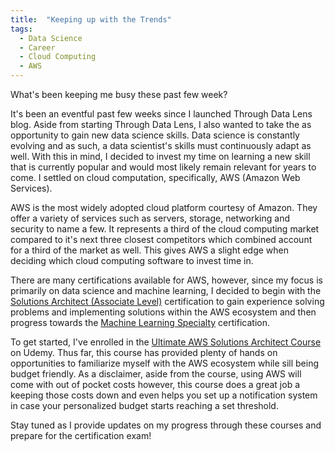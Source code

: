 ```yaml
---
title:  "Keeping up with the Trends"
tags:
  - Data Science
  - Career
  - Cloud Computing
  - AWS
---
```


What's been keeping me busy these past few week?

It's been an eventful past few weeks since I launched Through Data Lens blog. Aside from starting Through Data Lens, I also wanted to take the as opportunity to gain new data science skills. Data science is constantly evolving and as such, a data scientist's skills must continuously adapt as well. With this in mind, I decided to invest my time on learning a new skill that is currently popular and would most likely remain relevant for years to come. I settled on cloud computation, specifically, AWS (Amazon Web Services).

AWS is the most widely adopted cloud platform courtesy of Amazon. They offer a variety of services such as servers, storage, networking and security to name a few. It represents a third of the cloud computing market compared to it's next three closest competitors which combined account for a third of the market as well. This gives AWS a slight edge when deciding which cloud computing software to invest time in.  

There are many certifications available for AWS, however, since my focus is primarily on data science and machine learning, I decided to begin with the [Solutions Architect (Associate Level)](https://aws.amazon.com/certification/certified-solutions-architect-associate/) certification to gain experience solving problems and implementing solutions within the AWS ecosystem and then progress towards the [Machine Learning Specialty](https://aws.amazon.com/machine-learning/) certification.

To get started, I've enrolled in the [Ultimate AWS Solutions Architect Course](https://www.udemy.com/course/aws-certified-solutions-architect-associate-saa-c02/) on Udemy. Thus far, this course has provided plenty of hands on opportunities to familiarize myself with the AWS ecosystem while sill being budget friendly. As a disclaimer, aside from the course, using AWS will come with out of pocket costs however, this course does a great job a keeping those costs down and even helps you set up a notification system in case your personalized budget starts reaching a set threshold.

Stay tuned as I provide updates on my progress through these courses and prepare for the certification exam!
